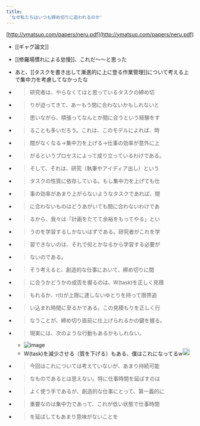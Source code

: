 ```yaml
---
title:
 'なぜ私たちはいつも締め切りに追われるのか'
---
```


[http://ymatsuo.com/papers/neru.pdf](http://ymatsuo.com/papers/neru.pdf)
- [[ギャグ論文]]
- [[修羅場慣れによる怠慢]]、これだ〜〜と思った

- あと、[[タスクを書き出して漸進的に上に登る作業管理]]について考える上で集中力を考慮してなかったな

- >  研究者は、やらなくてはと思っているタスクの締め切
- >  りが迫ってきて、あーもう間に合わないかもしれないと
- >  思いながら、頑張ってなんとか間に合うという経験をす
- >  ることも多いだろう。これは、このモデルによれば、時
- >  間がなくなる→集中力を上げる→仕事の効率が意外に上
- >  がるというプロセスによって成り立っているわけである。
- >  そして、それは、研究（執筆やアイディア出し）という
- >  タスクの性質に依存している。もし集中力を上げても仕
- >  事の効率があまり上がらないようなタスクであれば、間
- >  に合わないものはどうあがいても間に合わないわけであ
- >  るから、我々は「計画をたてて余裕をもってやる」とい
- >  うのを学習するしかないはずである。研究者がこれを学
- >  習できないのは、それで何とかなるから学習する必要が
- >  ないのである。
- >  そう考えると、創造的な仕事において、締め切りに間
- >  に合うかどうかの成否を握るのは、W(task)を正しく見積
- >  もれるか、r(t)が上限に達しないゆとりを持って限界追
- >  い込まれ時間に至るかである。この見積もりを正しく行
- >  なうことが、締め切り直前に仕上げられるかの鍵を握る。
- >  現実には、次のような行動もあるかもしれない。
    - ![image](https://gyazo.com/de5a39d4d7e12d747b1758fe90881ce1/thumb/1000)
    - W(task)を減少させる（質を下げる）もある、僕はこれになってるw<img src='https://scrapbox.io/api/pages/blu3mo-public/blu3mo/icon' alt='blu3mo.icon' height="19.5"/>
- >  今回はこれについては考えていないが、あまり持続可能
- >  なものであるとは思えない。特に仕事時間を延ばすのは
- >  よく使う手であるが、創造的な仕事にとって、第一義的に
- >  重要なのは集中力であって、これが低い状態で仕事時間
- >  を延ばしてもあまり意味がないことを
